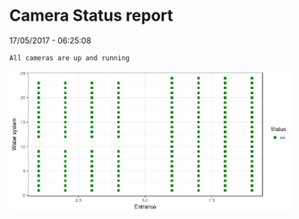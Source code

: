 Camera Status report
================
17/05/2017 - 06:25:08

    All cameras are up and running

![](camreport_files/figure-markdown_github/unnamed-chunk-2-1.png)
